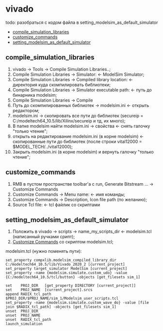 # vivado

todo: разобраться с кодом файла в setting_modelsim_as_default_simulator

+ [compile_simulation_libraries](#compile_simulation_libraries)
+ [customize_commands](#customize_commands)
+ [setting_modelsim_as_default_simulator](#setting_modelsim_as_default_simulator)

## compile_simulation_libraries

1. vivado -> Tools -> Compile Simulation Libraries..;
2. Compile Simulation Libraries -> Simulator: <- ModelSim Simulator;
3. Compile Simulation Libraries -> Compiled library location: <- директория куда скомпилировать библиотеки;
4. Compile Simulation Libraries -> Simulator executable path: <- путь до бинарника modelsim;
5. Compile Simulation Libraries -> Compile
6. Путь до скомпилированных библиотек -> modelsim.ini <- открыть редактором;
7. modelsim.ini -> скопировать все пути до библиотек (secureip = C:/modeltech64_10.5/lib/Xilinx/secureip и тд, их много);
8. В папке modelsim найти modelsim.ini -> свойства <- снять галочку "только чтение";
9. открыть на редактирование modelsim.ini (в корне modelsim) <- скопированные пути до библиотек (после строки vital12000 = $MODEL_TECH/../vital12000);
10. Закрыть modelsim.ini (в корне modelsim) и вернуть галочку "только чтение";

## customize_commands
1. RMB в пустом пространстве toolbar'а с run, Generate Bitstream ... -> Customize Commands
2. Customize Commands -> Menu name: <- имя команды;
3. Customize Commands -> Description, Icon file path (по желанию);
4. Source Tcl file: <- tcl файлик со скриптами

## setting_modelsim_as_default_simulator

1. Положить в vivado -> scripts -> name_my_scripts_dir <- modelsim.tcl (написанный ручками срипт);
2. [Customize Commands](#customize_commands) со скриптом modelsim.tcl;

modelsim.tcl (нужно поменять пути):
```
set_property compxlib.modelsim_compiled_library_dir C:/modeltech64_10.5/lib/Vivado_2020_2 [current_project]
set_property target_simulator ModelSim [current_project]
set_property -name {modelsim.simulate.custom_udo} -value {C:/modeltech64_10.5/tcl/button} -objects [get_filesets sim_1]

set    PROJ_DIR   [get_property DIRECTORY [current_project]]
set    PROJ_NAME  [current_project].srcs
append RADIX_tcl_path $PROJ_DIR/$PROJ_NAME/sim_1/Modelsim_user_scripts.tcl
set_property -name {modelsim.simulate.custom_wave_do} -value [file join $RADIX_tcl_path] -objects [get_filesets sim_1]
unset  PROJ_DIR
unset  PROJ_NAME
unset  RADIX_tcl_path
launch_simulation
```
